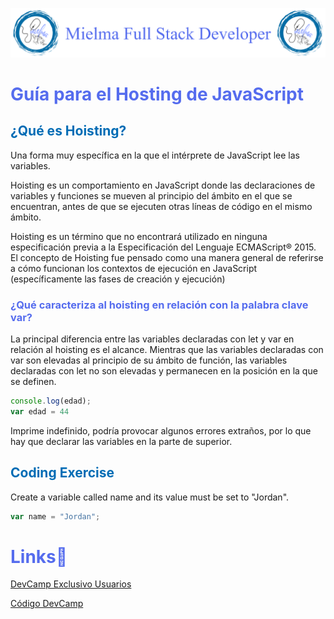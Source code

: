 ![Logo Mielma](logo/Logo_Encabezado.png)

# <b><font color="#556CEE">Guía para el Hosting de JavaScript</font></b>

## <b><font color="#006cb5">¿Qué es Hoisting?</font></b>

Una forma muy específica en la que el intérprete de JavaScript lee las variables.

Hoisting es un comportamiento en JavaScript donde las declaraciones de variables y funciones se mueven al principio del ámbito en el que se encuentran, antes de que se ejecuten otras líneas de código en el mismo ámbito.

Hoisting es un término que no encontrará utilizado en ninguna especificación previa a la Especificación del Lenguaje ECMAScript® 2015. El concepto de Hoisting fue pensado como una manera general de referirse a cómo funcionan los contextos de ejecución en JavaScript (específicamente las fases de creación y ejecución)

### <font color="#556CEE">¿Qué caracteriza al hoisting en relación con la palabra clave var?</font>

La principal diferencia entre las variables declaradas con let y var en relación al hoisting es el alcance. Mientras que las variables declaradas con var son elevadas al principio de su ámbito de función, las variables declaradas con let no son elevadas y permanecen en la posición en la que se definen.
```js
console.log(edad);
var edad = 44
```
Imprime indefinido, podría provocar algunos errores extraños, por lo que hay que declarar las variables en la parte de superior.

## <b><font color="#006cb5">Coding Exercise</font></b>
Create a variable called name and its value must be set to "Jordan".
```js
var name = "Jordan";
```

# <b><font color="#556CEE">Links🔗</font></b>

[DevCamp Exclusivo Usuarios](https://basque.devcamp.com/pt-full-stack-development-javascript-python-react/guide/guide-javascript-hoisting)

[Código DevCamp](https://github.com/rails-camp/javascript-programming/blob/179cd0b3441bc8b69a0770c0bc8c42f102325770/section_b_08_comments.js)